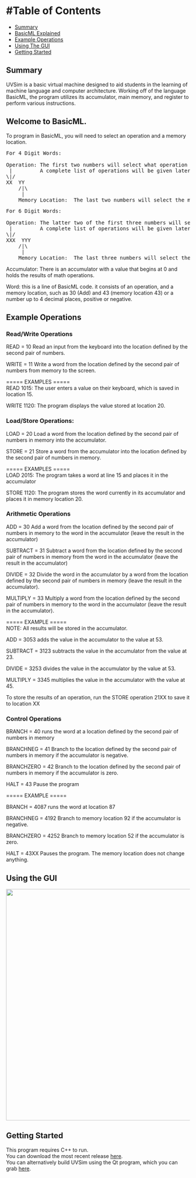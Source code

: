 
#Table of Contents
=================
* [Summary](#summary)<br>
* [BasicML Explained](#welcome-to-basicml)<br>
* [Example Operations](#example-operations)<br>
* [Using The GUI](#using-the-gui) <br>
* [Getting Started](#getting-started)<br>

## Summary
UVSim is a basic virtual machine designed to aid students in the learning of machine language and computer architecture. Working off of the language BasicML, the program utilizes its accumulator, main memory, and register to perform various instructions.

## Welcome to BasicML.
To program in BasicML, you will need to select an operation and a memory location.

<pre>
For 4 Digit Words:
 
Operation: The first two numbers will select what operation you would like to perform.
 |         A complete list of operations will be given later.
\|/
XX  YY
    /|\
     |
    Memory Location:  The last two numbers will select the memory location you want to access.
</pre>
<pre>
For 6 Digit Words:
 
Operation: The latter two of the first three numbers will select what operation you would like to perform.
 |         A complete list of operations will be given later.
\|/
XXX  YYY
    /|\
     |
    Memory Location:  The last three numbers will select the memory location you want to access.
</pre>

Accumulator: There is an accumulator with a value that begins at 0 and holds the results of math operations.  

Word: this is a line of BasicML code.  it consists of an operation, and a memory location, such as 30 (Add) and 43 (memory location 43) or a number up to 4 decimal places, positive or negative.

## Example Operations 
### Read/Write Operations

READ = 10 Read an input from the keyboard into the location defined by the second pair of numbers.

WRITE = 11 Write a word from the location defined by the second pair of numbers from memory to the screen.

===== EXAMPLES ===== <br>
READ 1015:  The user enters a value on their keyboard, which is saved in location 15.

WRITE 1120: The program displays the value stored at location 20.


### Load/Store Operations:

LOAD = 20 Load a word from the location defined by the second pair of numbers in memory into the accumulator.

STORE = 21 Store a word from the accumulator into the location defined by the second pair of numbers in memory.

===== EXAMPLES =====<br>
LOAD 2015:  The program takes a word at line 15 and places it in the accumulator

STORE 1120: The program stores the word currently in its accumulator and places it in memory location 20.

### Arithmetic Operations
ADD = 30 Add a word from  the location defined by the second pair of numbers in memory to the word in the accumulator (leave the result in the accumulator)

SUBTRACT = 31 Subtract a word from the location defined by the second pair of numbers in memory from the word in the accumulator (leave the result in the accumulator)

DIVIDE = 32 Divide the word in the accumulator by a word from the location defined by the second pair of numbers in memory (leave the result in the accumulator).

MULTIPLY = 33 Multiply a word from the location defined by the second pair of numbers in memory to the word in the accumulator (leave the result in the accumulator).

===== EXAMPLE =====<br>
NOTE: All results will be stored in the accumulator.

ADD = 3053 adds the value in the accumulator to the value at 53.  

SUBTRACT = 3123 subtracts the value in the accumulator from the value at 23. 

DIVIDE = 3253 divides the value in the accumulator by the value at 53. 

MULTIPLY = 3345 multiplies the value in the accumulator with the value at 45. 

To store the results of an operation, run the STORE operation 21XX to save it to location XX 

### Control Operations
BRANCH = 40 runs the word at a location defined by the second pair of numbers in memory

BRANCHNEG = 41 Branch to the location defined by the second pair of numbers in memory if the accumulator is negative.

BRANCHZERO = 42 Branch to the location defined by the second pair of numbers in memory if the accumulator is zero.

HALT = 43 Pause the program

===== EXAMPLE =====<br>

BRANCH = 4087 runs the word at location 87

BRANCHNEG = 4192 Branch to memory location 92 if the accumulator is negative.

BRANCHZERO = 4252 Branch to memory location 52 if the accumulator is zero.

HALT = 43XX Pauses the program.  The memory location does not change anything.

## Using the GUI
<img src="https://i.imgur.com/rg4QV5v.png" width="800" height="632"/><br>

## Getting Started
This program requires C++ to run.<br>
You can download the most recent release [here](https://github.com/JoshuaTheEpic1/Software_Engineering/releases).<br> 
You can alternatively build UVSim using the Qt program, which you can grab [here](https://www.qt.io/download-dev).
